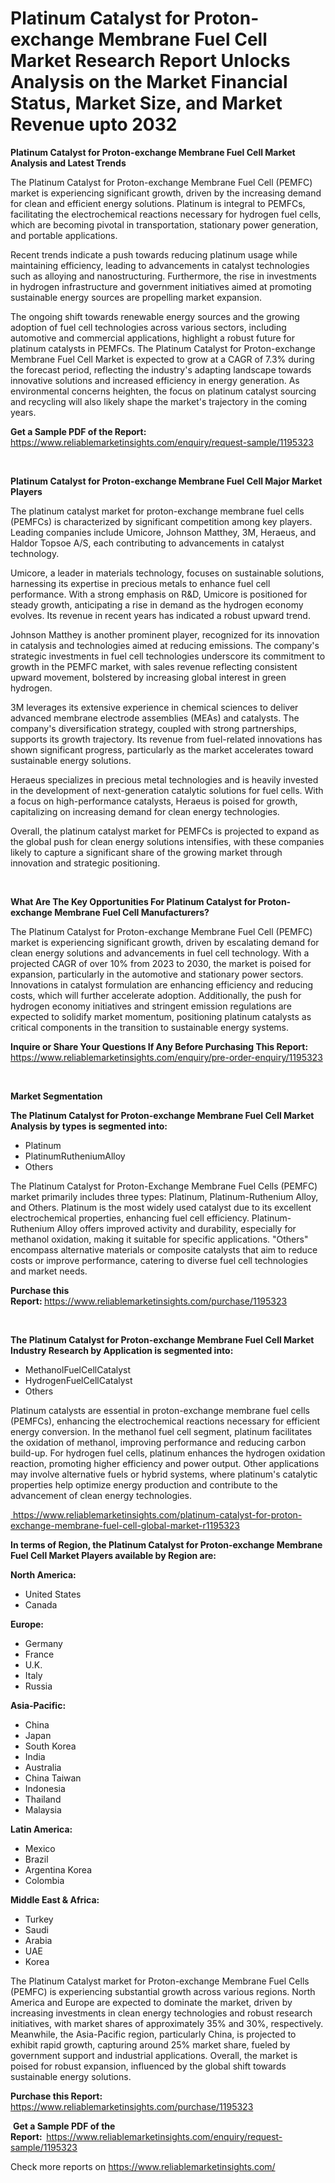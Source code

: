 <p><h1>Platinum Catalyst for Proton-exchange Membrane Fuel Cell Market Research Report Unlocks Analysis on the Market Financial Status, Market Size, and Market Revenue upto 2032</h1></p><p><strong>Platinum Catalyst for Proton-exchange Membrane Fuel Cell Market Analysis and Latest Trends</strong></p>
<p><p>The Platinum Catalyst for Proton-exchange Membrane Fuel Cell (PEMFC) market is experiencing significant growth, driven by the increasing demand for clean and efficient energy solutions. Platinum is integral to PEMFCs, facilitating the electrochemical reactions necessary for hydrogen fuel cells, which are becoming pivotal in transportation, stationary power generation, and portable applications. </p><p>Recent trends indicate a push towards reducing platinum usage while maintaining efficiency, leading to advancements in catalyst technologies such as alloying and nanostructuring. Furthermore, the rise in investments in hydrogen infrastructure and government initiatives aimed at promoting sustainable energy sources are propelling market expansion. </p><p>The ongoing shift towards renewable energy sources and the growing adoption of fuel cell technologies across various sectors, including automotive and commercial applications, highlight a robust future for platinum catalysts in PEMFCs. The Platinum Catalyst for Proton-exchange Membrane Fuel Cell Market is expected to grow at a CAGR of 7.3% during the forecast period, reflecting the industry's adapting landscape towards innovative solutions and increased efficiency in energy generation. As environmental concerns heighten, the focus on platinum catalyst sourcing and recycling will also likely shape the market's trajectory in the coming years.</p></p>
<p><strong>Get a Sample PDF of the Report:&nbsp;</strong> <a href="https://www.reliablemarketinsights.com/enquiry/request-sample/1195323?utm_campaign=3578&utm_medium=2&utm_source=Github&utm_content=ia&utm_term=22032025&utm_id=platinum-catalyst-for-proton-exchange-membrane-fuel-cell">https://www.reliablemarketinsights.com/enquiry/request-sample/1195323</a></p>
<p>&nbsp;</p>
<p><strong>Platinum Catalyst for Proton-exchange Membrane Fuel Cell Major Market Players</strong></p>
<p><p>The platinum catalyst market for proton-exchange membrane fuel cells (PEMFCs) is characterized by significant competition among key players. Leading companies include Umicore, Johnson Matthey, 3M, Heraeus, and Haldor Topsoe A/S, each contributing to advancements in catalyst technology. </p><p>Umicore, a leader in materials technology, focuses on sustainable solutions, harnessing its expertise in precious metals to enhance fuel cell performance. With a strong emphasis on R&D, Umicore is positioned for steady growth, anticipating a rise in demand as the hydrogen economy evolves. Its revenue in recent years has indicated a robust upward trend.</p><p>Johnson Matthey is another prominent player, recognized for its innovation in catalysis and technologies aimed at reducing emissions. The company's strategic investments in fuel cell technologies underscore its commitment to growth in the PEMFC market, with sales revenue reflecting consistent upward movement, bolstered by increasing global interest in green hydrogen.</p><p>3M leverages its extensive experience in chemical sciences to deliver advanced membrane electrode assemblies (MEAs) and catalysts. The company's diversification strategy, coupled with strong partnerships, supports its growth trajectory. Its revenue from fuel-related innovations has shown significant progress, particularly as the market accelerates toward sustainable energy solutions.</p><p>Heraeus specializes in precious metal technologies and is heavily invested in the development of next-generation catalytic solutions for fuel cells. With a focus on high-performance catalysts, Heraeus is poised for growth, capitalizing on increasing demand for clean energy technologies.</p><p>Overall, the platinum catalyst market for PEMFCs is projected to expand as the global push for clean energy solutions intensifies, with these companies likely to capture a significant share of the growing market through innovation and strategic positioning.</p></p>
<p>&nbsp;</p>
<p><strong>What Are The Key Opportunities For Platinum Catalyst for Proton-exchange Membrane Fuel Cell Manufacturers?</strong></p>
<p><p>The Platinum Catalyst for Proton-exchange Membrane Fuel Cell (PEMFC) market is experiencing significant growth, driven by escalating demand for clean energy solutions and advancements in fuel cell technology. With a projected CAGR of over 10% from 2023 to 2030, the market is poised for expansion, particularly in the automotive and stationary power sectors. Innovations in catalyst formulation are enhancing efficiency and reducing costs, which will further accelerate adoption. Additionally, the push for hydrogen economy initiatives and stringent emission regulations are expected to solidify market momentum, positioning platinum catalysts as critical components in the transition to sustainable energy systems.</p></p>
<p><strong>Inquire or Share Your Questions If Any Before Purchasing This Report:</strong> <a href="https://www.reliablemarketinsights.com/enquiry/pre-order-enquiry/1195323?utm_campaign=3578&utm_medium=2&utm_source=Github&utm_content=ia&utm_term=22032025&utm_id=platinum-catalyst-for-proton-exchange-membrane-fuel-cell">https://www.reliablemarketinsights.com/enquiry/pre-order-enquiry/1195323</a></p>
<p>&nbsp;</p>
<p><strong>Market Segmentation</strong></p>
<p><strong>The Platinum Catalyst for Proton-exchange Membrane Fuel Cell Market Analysis by types is segmented into:</strong></p>
<p><ul><li>Platinum</li><li>PlatinumRutheniumAlloy</li><li>Others</li></ul></p>
<p><p>The Platinum Catalyst for Proton-Exchange Membrane Fuel Cells (PEMFC) market primarily includes three types: Platinum, Platinum-Ruthenium Alloy, and Others. Platinum is the most widely used catalyst due to its excellent electrochemical properties, enhancing fuel cell efficiency. Platinum-Ruthenium Alloy offers improved activity and durability, especially for methanol oxidation, making it suitable for specific applications. "Others" encompass alternative materials or composite catalysts that aim to reduce costs or improve performance, catering to diverse fuel cell technologies and market needs.</p></p>
<p><strong>Purchase this Report:&nbsp;</strong><a href="https://www.reliablemarketinsights.com/purchase/1195323?utm_campaign=3578&utm_medium=2&utm_source=Github&utm_content=ia&utm_term=22032025&utm_id=platinum-catalyst-for-proton-exchange-membrane-fuel-cell">https://www.reliablemarketinsights.com/purchase/1195323</a></p>
<p>&nbsp;</p>
<p><strong>The Platinum Catalyst for Proton-exchange Membrane Fuel Cell Market Industry Research by Application is segmented into:</strong></p>
<p><ul><li>MethanolFuelCellCatalyst</li><li>HydrogenFuelCellCatalyst</li><li>Others</li></ul></p>
<p><p>Platinum catalysts are essential in proton-exchange membrane fuel cells (PEMFCs), enhancing the electrochemical reactions necessary for efficient energy conversion. In the methanol fuel cell segment, platinum facilitates the oxidation of methanol, improving performance and reducing carbon build-up. For hydrogen fuel cells, platinum enhances the hydrogen oxidation reaction, promoting higher efficiency and power output. Other applications may involve alternative fuels or hybrid systems, where platinum's catalytic properties help optimize energy production and contribute to the advancement of clean energy technologies.</p></p>
<p><a href="https://www.reliablemarketinsights.com/platinum-catalyst-for-proton-exchange-membrane-fuel-cell-global-market-r1195323?utm_campaign=3578&utm_medium=2&utm_source=Github&utm_content=ia&utm_term=22032025&utm_id=platinum-catalyst-for-proton-exchange-membrane-fuel-cell">&nbsp;https://www.reliablemarketinsights.com/platinum-catalyst-for-proton-exchange-membrane-fuel-cell-global-market-r1195323</a></p>
<p><strong>In terms of Region, the Platinum Catalyst for Proton-exchange Membrane Fuel Cell Market Players available by Region are:</strong></p>
<p>
    <p> <strong> North America: </strong>
        <ul>
            <li>United States</li>
            <li>Canada</li>
        </ul>
        </p> 
    <p> <strong> Europe: </strong>
        <ul>
            <li>Germany</li>
            <li>France</li>
            <li>U.K.</li>
            <li>Italy</li>
            <li>Russia</li>
        </ul>
        </p> 
    <p> <strong> Asia-Pacific: </strong>
        <ul>
            <li>China</li>
            <li>Japan</li>
            <li>South Korea</li>
            <li>India</li>
            <li>Australia</li>
            <li>China Taiwan</li>
            <li>Indonesia</li>
            <li>Thailand</li>
            <li>Malaysia</li>
        </ul>
        </p> 
    <p> <strong> Latin America: </strong>
        <ul>
            <li>Mexico</li>
            <li>Brazil</li>
            <li>Argentina Korea</li>
            <li>Colombia</li>
        </ul>
        </p> 
    <p> <strong> Middle East & Africa: </strong>
        <ul>
            <li>Turkey</li>
            <li>Saudi</li>
            <li>Arabia</li>
            <li>UAE</li>
            <li>Korea</li>
        </ul>
    </p>
    </p>
<p><p>The Platinum Catalyst market for Proton-exchange Membrane Fuel Cells (PEMFC) is experiencing substantial growth across various regions. North America and Europe are expected to dominate the market, driven by increasing investments in clean energy technologies and robust research initiatives, with market shares of approximately 35% and 30%, respectively. Meanwhile, the Asia-Pacific region, particularly China, is projected to exhibit rapid growth, capturing around 25% market share, fueled by government support and industrial applications. Overall, the market is poised for robust expansion, influenced by the global shift towards sustainable energy solutions.</p></p>
<p><strong>Purchase this Report: </strong><a href="https://www.reliablemarketinsights.com/purchase/1195323?utm_campaign=3578&utm_medium=2&utm_source=Github&utm_content=ia&utm_term=22032025&utm_id=platinum-catalyst-for-proton-exchange-membrane-fuel-cell">https://www.reliablemarketinsights.com/purchase/1195323</a></p>
<p>&nbsp;<strong>Get a Sample PDF of the Report:&nbsp;&nbsp;</strong><a href="https://www.reliablemarketinsights.com/enquiry/request-sample/1195323?utm_campaign=3578&utm_medium=2&utm_source=Github&utm_content=ia&utm_term=22032025&utm_id=platinum-catalyst-for-proton-exchange-membrane-fuel-cell">https://www.reliablemarketinsights.com/enquiry/request-sample/1195323</a></p>
<p><strong></strong></p>
<p>Check more reports on <a href="https://www.reliablemarketinsights.com/?utm_campaign=3578&utm_medium=2&utm_source=Github&utm_content=ia&utm_term=22032025&utm_id=platinum-catalyst-for-proton-exchange-membrane-fuel-cell">https://www.reliablemarketinsights.com/</a></p>